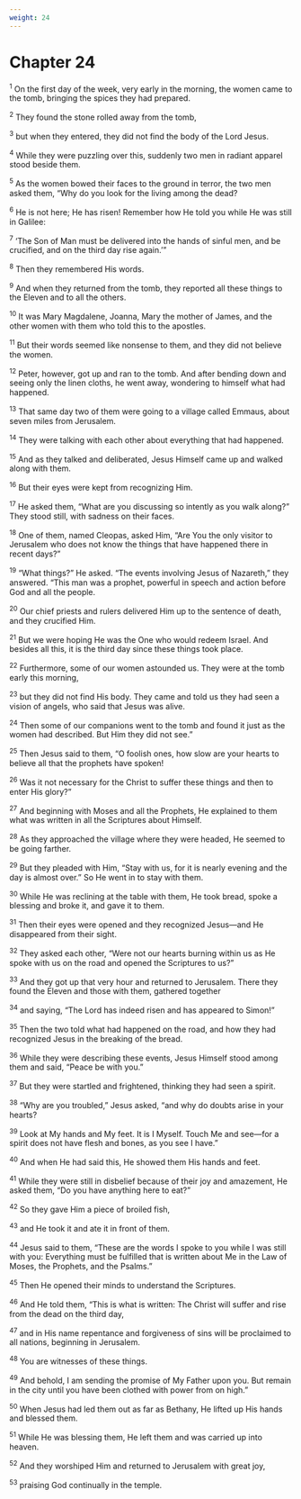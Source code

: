 ```yaml
---
weight: 24
---
```


# Chapter 24

<sup>1</sup> On the first day of the week, very early in the morning, the women came to the tomb, bringing the spices they had prepared. 

<sup>2</sup> They found the stone rolled away from the tomb, 

<sup>3</sup> but when they entered, they did not find the body of the Lord Jesus. 

<sup>4</sup> While they were puzzling over this, suddenly two men in radiant apparel stood beside them. 

<sup>5</sup> As the women bowed their faces to the ground in terror, the two men asked them, “Why do you look for the living among the dead? 

<sup>6</sup> He is not here; He has risen! Remember how He told you while He was still in Galilee: 

<sup>7</sup> ‘The Son of Man must be delivered into the hands of sinful men, and be crucified, and on the third day rise again.’” 

<sup>8</sup> Then they remembered His words. 

<sup>9</sup> And when they returned from the tomb, they reported all these things to the Eleven and to all the others. 

<sup>10</sup> It was Mary Magdalene, Joanna, Mary the mother of James, and the other women with them who told this to the apostles. 

<sup>11</sup> But their words seemed like nonsense to them, and they did not believe the women. 

<sup>12</sup> Peter, however, got up and ran to the tomb. And after bending down and seeing only the linen cloths, he went away, wondering to himself what had happened. 

<sup>13</sup> That same day two of them were going to a village called Emmaus, about seven miles from Jerusalem. 

<sup>14</sup> They were talking with each other about everything that had happened. 

<sup>15</sup> And as they talked and deliberated, Jesus Himself came up and walked along with them. 

<sup>16</sup> But their eyes were kept from recognizing Him. 

<sup>17</sup> He asked them, “What are you discussing so intently as you walk along?” They stood still, with sadness on their faces. 

<sup>18</sup> One of them, named Cleopas, asked Him, “Are You the only visitor to Jerusalem who does not know the things that have happened there in recent days?” 

<sup>19</sup> “What things?” He asked. “The events involving Jesus of Nazareth,” they answered. “This man was a prophet, powerful in speech and action before God and all the people. 

<sup>20</sup> Our chief priests and rulers delivered Him up to the sentence of death, and they crucified Him. 

<sup>21</sup> But we were hoping He was the One who would redeem Israel. And besides all this, it is the third day since these things took place. 

<sup>22</sup> Furthermore, some of our women astounded us. They were at the tomb early this morning, 

<sup>23</sup> but they did not find His body. They came and told us they had seen a vision of angels, who said that Jesus was alive. 

<sup>24</sup> Then some of our companions went to the tomb and found it just as the women had described. But Him they did not see.” 

<sup>25</sup> Then Jesus said to them, “O foolish ones, how slow are your hearts to believe all that the prophets have spoken! 

<sup>26</sup> Was it not necessary for the Christ to suffer these things and then to enter His glory?” 

<sup>27</sup> And beginning with Moses and all the Prophets, He explained to them what was written in all the Scriptures about Himself. 

<sup>28</sup> As they approached the village where they were headed, He seemed to be going farther. 

<sup>29</sup> But they pleaded with Him, “Stay with us, for it is nearly evening and the day is almost over.” So He went in to stay with them. 

<sup>30</sup> While He was reclining at the table with them, He took bread, spoke a blessing and broke it, and gave it to them. 

<sup>31</sup> Then their eyes were opened and they recognized Jesus—and He disappeared from their sight. 

<sup>32</sup> They asked each other, “Were not our hearts burning within us as He spoke with us on the road and opened the Scriptures to us?” 

<sup>33</sup> And they got up that very hour and returned to Jerusalem. There they found the Eleven and those with them, gathered together 

<sup>34</sup> and saying, “The Lord has indeed risen and has appeared to Simon!” 

<sup>35</sup> Then the two told what had happened on the road, and how they had recognized Jesus in the breaking of the bread. 

<sup>36</sup> While they were describing these events, Jesus Himself stood among them and said, “Peace be with you.” 

<sup>37</sup> But they were startled and frightened, thinking they had seen a spirit. 

<sup>38</sup> “Why are you troubled,” Jesus asked, “and why do doubts arise in your hearts? 

<sup>39</sup> Look at My hands and My feet. It is I Myself. Touch Me and see—for a spirit does not have flesh and bones, as you see I have.” 

<sup>40</sup> And when He had said this, He showed them His hands and feet. 

<sup>41</sup> While they were still in disbelief because of their joy and amazement, He asked them, “Do you have anything here to eat?” 

<sup>42</sup> So they gave Him a piece of broiled fish, 

<sup>43</sup> and He took it and ate it in front of them. 

<sup>44</sup> Jesus said to them, “These are the words I spoke to you while I was still with you: Everything must be fulfilled that is written about Me in the Law of Moses, the Prophets, and the Psalms.” 

<sup>45</sup> Then He opened their minds to understand the Scriptures. 

<sup>46</sup> And He told them, “This is what is written: The Christ will suffer and rise from the dead on the third day, 

<sup>47</sup> and in His name repentance and forgiveness of sins will be proclaimed to all nations, beginning in Jerusalem. 

<sup>48</sup> You are witnesses of these things. 

<sup>49</sup> And behold, I am sending the promise of My Father upon you. But remain in the city until you have been clothed with power from on high.” 

<sup>50</sup> When Jesus had led them out as far as Bethany, He lifted up His hands and blessed them. 

<sup>51</sup> While He was blessing them, He left them and was carried up into heaven. 

<sup>52</sup> And they worshiped Him and returned to Jerusalem with great joy, 

<sup>53</sup> praising God continually in the temple.

